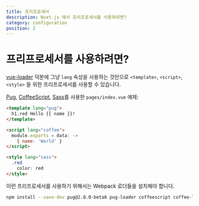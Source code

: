 ```yaml
---
title: 프리프로세서
description: Nuxt.js 에서 프리프로세서를 사용하려면?
category: configuration
position: 2
---
```


# 프리프로세서를 사용하려면?

<!-- Thanks to [vue-loader](http://vue-loader.vuejs.org/en/configurations/pre-processors.html), you can use any kind of pre-processors for your `<template>`, `<script>` or `<style>`: simply use the `lang` attribute. -->

[vue-loader](http://vue-loader.vuejs.org/en/configurations/pre-processors.html) 덕분에 그냥 `lang` 속성을 사용하는 것만으로 `<template>`, `<script>`, `<style>` 을 위한 프리프로세서를 사용할 수 있습니다.

[Pug](https://github.com/pugjs/pug), [CoffeeScript](http://coffeescript.org), [Sass](http://sass-lang.com/)를 사용한 `pages/index.vue` 예제:

```html
<template lang="pug">
  h1.red Hello {{ name }}!
</template>

<script lang="coffee">
  module.exports = data: ->
    { name: 'World' }
</script>

<style lang="sass">
  .red
    color: red
</style>
```

이런 프리프로세서를 사용하기 위해서는 Webpack 로더들을 설치해야 합니다.

```bash
npm install --save-dev pug@2.0.0-beta6 pug-loader coffeescript coffee-loader sass sass-loader
```
